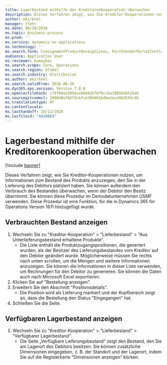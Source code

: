 ```yaml
---
title: Lagerbestand mithilfe der Kreditorenkooperation überwachen
description: Dieses Verfahren zeigt, wie Sie Kreditor-Kooperationen nutzen, um Informationen zum Bestand des Produkts anzuzeigen, den Sie in der Lieferung des Debitors platziert haben.
author: mkirknel
manager: tfehr
ms.date: 08/29/2018
ms.topic: business-process
ms.prod: ''
ms.service: dynamics-ax-applications
ms.technology: ''
ms.search.form: ConsignmentProductReceiptLines, PurchVendorPortalConfirmedOrders, DefaultDashboard, ConsignmentVendorPortalOnhand
audience: Application User
ms.reviewer: kamaybac
ms.search.scope: Core, Operations
ms.search.region: Global
ms.search.industry: Distribution
ms.author: mkirknel
ms.search.validFrom: 2016-06-30
ms.dyn365.ops.version: Version 7.0.0
ms.openlocfilehash: c74f09ee2056ce88442bf8f8ccba3985638525a6
ms.sourcegitcommit: 199848e78df5cb7c439b001bdbe1ece963593cdb
ms.translationtype: HT
ms.contentlocale: 
ms.lasthandoff: 10/13/2020
ms.locfileid: "4428963"
---
```

# <a name="monitor-consignment-inventory-using-vendor-collaboration"></a>Lagerbestand mithilfe der Kreditorenkooperation überwachen

[!include [banner](../../includes/banner.md)]

Dieses Verfahren zeigt, wie Sie Kreditor-Kooperationen nutzen, um Informationen zum Bestand des Produkts anzuzeigen, den Sie in der Lieferung des Debitors platziert haben. Sie können außerdem den Verbrauch des Bestandes überwachen, wenn der Debitor den Besitz übernimmt. Sie können diese Prozedur im Demodatunternehmen USMF verwenden. Diese Prozedur ist eine Funktion, für die in Dynamics 365 for Operations Version 1611 hinzugefügt wurde.


## <a name="view-consumed-inventory"></a>Verbrauchten Bestand anzeigen
1. Wechseln Sie zu "Kreditor-Kooperation" > "Lieferbestand" > "Aus Unterlieferungsbestand erhaltene Produkte".
    * Die Liste enthält die Produktzugangspositionen, die generiert wurden, als der Besitzer des Lieferungsbestandes vom Kreditor auf den Debitor geändert wurde. Möglicherweise müssen Sie rechts nach unten scrollen, um die Mengen und weitere Informationen anzuzeigen. Sie können die Informationen in dieser Liste verwenden, um Rechnungen für den Debitor zu generieren. Sie können die Daten auch nach Microsoft Excel exportieren.   
2. Klicken Sie auf "Bestellung anzeigen".
3. Erweitern Sie den Abschnitt "Positionsdetails".
    * Die Position wird als Lieferung markiert und der Kopfbereich zeigt an, dass die Bestellung den Status "Eingegangen" hat.  
4. Schließen Sie die Seite.

## <a name="view-on-hand-inventory"></a>Verfügbaren Lagerbestand anzeigen
1. Wechseln Sie zu "Kreditor-Kooperation" > "Lieferbestand" > "Verfügbarer Lagerbestand".
    * Die Seite „Verfügbare Lieferungsbestand“ zeigt den Bestand, den Sie am Lagerort des Debitors besitzen. Sie können zusätzliche Dimensionen eingegeben, z. B. der Standort und der Lagerort, indem Sie auf die Registerkarte "Dimensionen anzeigen" klicken.   

